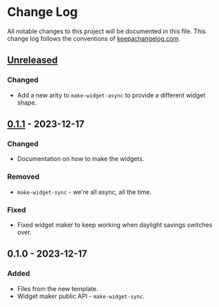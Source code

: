 # Change Log
All notable changes to this project will be documented in this file. This change log follows the conventions of [keepachangelog.com](http://keepachangelog.com/).

## [Unreleased]
### Changed
- Add a new arity to `make-widget-async` to provide a different widget shape.

## [0.1.1] - 2023-12-17
### Changed
- Documentation on how to make the widgets.

### Removed
- `make-widget-sync` - we're all async, all the time.

### Fixed
- Fixed widget maker to keep working when daylight savings switches over.

## 0.1.0 - 2023-12-17
### Added
- Files from the new template.
- Widget maker public API - `make-widget-sync`.

[Unreleased]: https://github.com/your-name/tsp-clj/compare/0.1.1...HEAD
[0.1.1]: https://github.com/your-name/tsp-clj/compare/0.1.0...0.1.1
